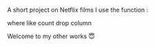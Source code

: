 A short project on Netflix films
I use the function :

where like
count
drop column

Welcome to my other works 😇
